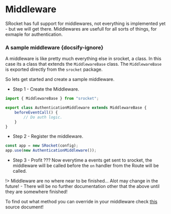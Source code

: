 # Middleware

SRocket has full support for middlewares, not everything is implemented yet - but we will get there.
Middlewares are usefull for all sorts of things, for exmaple for authentication.

### A sample middleware {docsify-ignore}

A middleware is like pretty much everything else in srocket, a class. In this case its a class that extends the ```MiddlewareBase``` class.
The ```MiddlewareBase``` is exported directly from the ```srocket``` package.

So lets get started and create a sample middleware.
- Step 1 - Create the Middleware.

```ts
import { MiddlewareBase } from "srocket";

export class AuthenticationMiddleware extends MiddlewareBase {
	beforeEventCall() {
		// Do auth logic.
	}
}
```

- Step 2 - Register the middleware.
```ts
const app = new SRocket(config);
app.use(new AuthenticationMiddleware());
```

- Step 3 - Profit ???
Now everytime a events get sent to srocket, the middleware will be called before the ```on``` handler from the Route will be called.


!> Middleware are no where near to be finished... Alot may change in the future! - There will be no further documentation other that the above until they are somewhere finished!

To find out what method you can override in your middleware check [this](https://github.com/FetzenRndy/SRocket/blob/master/lib/src/middleware/MiddlewareBase.ts) source document!